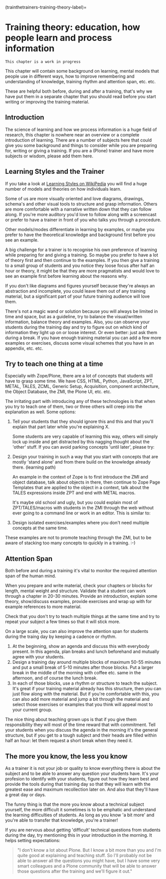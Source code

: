 (trainthetrainers-training-theory-label)=

# Training theory: education, how people learn and process information

```{warning}
This chapter is a work in progress
```

This chapter will contain some background on learning, mental models that people use in different ways, how to improve remembering and understanding of knowledge, training rhythm and attention span, etc. etc.

These are helpful both before, during and after a training, that's why we have put them in a separate chapter that you should read before you start writing or improving the training material.

## Introduction

The science of learning and how we process information is a huge field of research, this chapter is nowhere near an overview or a complete introduction of learning. There are a number of subjects here that could give you some background and things to consider while you are preparing for, writing or giving a training. If you are a (Plone) trainer and have more subjects or wisdom, please add them here.

## Learning Styles and the Trainer

If you take a look at [Learning Styles on WikiPedia](https://en.wikipedia.org/wiki/Learning_styles) you will find a huge number of models and theories on how individuals learn.

Some of us are more visually oriented and love diagrams, drawings, schema's and other visual tools to structure and grasp information. Others are more comfortable with a narrative written down that they can follow along. If you're more auditory you'd love to follow along with a screencast or prefer to have a trainer in front of you who talks you through a procedure.

Other models/modes differentiate in learning by examples, or maybe you prefer to have the theoretical knowledge and background first before you see an example.

A big challenge for a trainer is to recognise his own preference of learning while preparing for and giving a training. So maybe you prefer to have a lot of theory first and then continue to the examples. If you then give a training to
a small group of students and you notice they loose focus after half an hour or theory, it might be that they are more pragmatists and would love to see an example first before learning about the reasons why.

If you don't like diagrams and figures yourself because they're always an abstraction and incomplete, you could leave them out of any training material, but a significant part of your future training audience will love them.

There's not a magic wand or solution because you will always be limited in time and space, but as a guideline, try to balance the visual/written information, balance theory and examples. Also, you can observe your students during the training day and try to figure out on which kind of information they light up on or loose interest. Or even better: just ask them during a break. If you have enough training material you can add a few more examples or exercises, discuss some visual schemes that you have in an appendix, etc. etc.

## Try to teach one thing at a time

Especially with Zope/Plone, there are a lot of concepts that students will have to grasp some time. We have CSS, HTML, Python, JavaScript, ZPT, METAL, TALES, ZCML, Generic Setup, Acquisition, component architecture, the Object Database, the ZMI, the Plone UI, etc. etc.

The irritating part with introducing any of these technologies is that when you try to teach one of them, two or three others will creep into the explanation as well. Some options:

1. Tell your students that they should ignore this and this and that you'll
   explain that part later while you're explaining X.

   Some students are very capable of learning this way, others will simply
   lock up inside and get distracted by this nagging thought about the 'other'
   stuff. If you can avoid parking concepts 'until later', please try:

2. Design your training in such a way that you start with concepts that
   are mostly 'stand alone' and from there build on the knowledge already
   there. (learning path)

   An example in the context of Zope is to first introduce the ZMI and object
   database, talk about objects in there, then continue to Zope Page Templates
   that are applied to the object in a context, talk about the TALES
   expressions inside ZPT and end with METAL macros.

   It's maybe old school and ugly, but you could explain most of
   ZPT/TALES/macros with students in the ZMI through the web without ever going
   to a command line or work in an editor. This is similar to:

3. Design isolated exercises/examples where you don't need multiple concepts
   at the same time.

These examples are not to promote teaching through the ZMI, but to be aware of stacking too many concepts to quickly in a training. :-)

## Attention Span

Both before and during a training it's vital to monitor the required attention span of the human mind.

When you prepare and write material, check your chapters or blocks for length, mental weight and structure.  Validate that a student can work through a chapter in 20-30 minutes. Provide an introduction, explain some theory, show/discuss examples, provide exercises and wrap up with for example references to more material.

Check that you don't try to teach multiple things at the same time and try to repeat your subject a few times so that it will stick more.

On a large scale, you can also improve the attention span for students during the traing day by keeping a cadence or rhythm.

1. At the beginning, show an agenda and discuss this with everybody present. In this agenda, plan breaks and lunch beforehand and mutually agree with your students.
2. Design a training day around multiple blocks of maximum 50-55 minutes and put a small break of 5-10 minutes after those blocks. Put a larger break in the middle of the morning with coffee etc. same in the afternoon, and of course the lunch break.
3. In each of those blocks, use a rhythm or structure to teach the subject. It's great if your training material already has this structure, then you can just flow along with the material. But if you're comfortable with this, you can also add more material and jump a bit through the material and select those exercises or examples that you think will appeal most to your current group.

The nice thing about teaching grown ups is that if you give them responsibility they will most of the time reward that with commitment. Tell your students when you discuss the agenda in the morning it's the general structure, but if you get to a tough subject and their heads are filled within half an hour: let them request a short break when they need it.

## The more you know, the less you know

As a trainer it is not your job or quality to know everything there is about the subject and to be able to answer any question your students have. It's your profesion to identify with your students, figure out how they learn best and provide the tools during that training day so that they will learn with the greatest ease and maximum recollection later on. And also that they'll have a great day or days.

The funny thing is that the more you know about a technical subject yourself, the more difficult it sometimes is to be emphatic and understand the learning difficulties of students. As long as you know 'a bit more' and you're able to transfer that knowledge, you're a trainer!

If you are nervous about getting 'difficult' technical questions from students during the day, try mentioning this in your introduction in the morning. It helps setting expectations:

> "I don't know a lot about Plone. But I know a bit more than you and I'm
> quite good at explaining and teaching stuff. So I'll probably not be able
> to answer all the questions you might have, but I have some very smart
> colleagues and a Plone community that will be able to answer those
> questions after the training and we'll figure it out."
